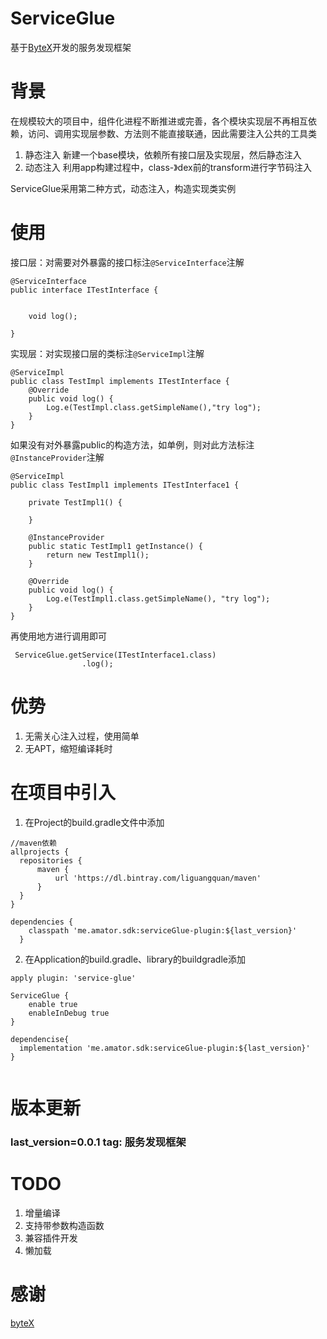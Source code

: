 # ServiceGlue
基于[ByteX](https://github.com/bytedance/ByteX)开发的服务发现框架

# 背景
在规模较大的项目中，组件化进程不断推进或完善，各个模块实现层不再相互依赖，访问、调用实现层参数、方法则不能直接联通，因此需要注入公共的工具类
1. 静态注入
  新建一个base模块，依赖所有接口层及实现层，然后静态注入
2. 动态注入
  利用app构建过程中，class-》dex前的transform进行字节码注入
  
ServiceGlue采用第二种方式，动态注入，构造实现类实例 

# 使用
接口层：对需要对外暴露的接口标注`@ServiceInterface`注解
```
@ServiceInterface
public interface ITestInterface {


    void log();

}
```
实现层：对实现接口层的类标注`@ServiceImpl`注解
```
@ServiceImpl
public class TestImpl implements ITestInterface {
    @Override
    public void log() {
        Log.e(TestImpl.class.getSimpleName(),"try log");
    }
}
```
如果没有对外暴露public的构造方法，如单例，则对此方法标注`@InstanceProvider`注解
```
@ServiceImpl
public class TestImpl1 implements ITestInterface1 {

    private TestImpl1() {

    }

    @InstanceProvider
    public static TestImpl1 getInstance() {
        return new TestImpl1();
    }

    @Override
    public void log() {
        Log.e(TestImpl1.class.getSimpleName(), "try log");
    }
}
```
再使用地方进行调用即可
```
 ServiceGlue.getService(ITestInterface1.class)
                .log();
  ```
  
  # 优势
  1. 无需关心注入过程，使用简单
  2. 无APT，缩短编译耗时
  
  # 在项目中引入
  1. 在Project的build.gradle文件中添加
  ```
  //maven依赖
allprojects {
    repositories {
        maven {
            url 'https://dl.bintray.com/liguangquan/maven'
        }
    }
}

dependencies {
      classpath 'me.amator.sdk:serviceGlue-plugin:${last_version}'
    }
```
2. 在Application的build.gradle、library的buildgradle添加
```
apply plugin: 'service-glue'

ServiceGlue {
    enable true
    enableInDebug true
}

dependencise{
  implementation 'me.amator.sdk:serviceGlue-plugin:${last_version}'
}


```

# 版本更新
### last_version=0.0.1  tag: 服务发现框架
      
  
  # TODO
  1. 增量编译
  2. 支持带参数构造函数
  3. 兼容插件开发
  4. 懒加载
  
  # 感谢
  [byteX](https://github.com/bytedance/ByteX)
